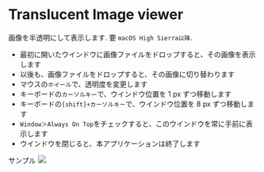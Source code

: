 # Translucent Image viewer

画像を半透明にして表示します. 要 `macOS High Sierra以降`.

- 最初に開いたウインドウに画像ファイルをドロップすると、その画像を表示します
- 以後も、画像ファイルをドロップすると、その画像に切り替わります
- マウスの`ホイール`で、透明度を変更します
- キーボードの`カーソルキー`で、ウインドウ位置を 1 px ずつ移動します
- キーボードの`[shift]+カーソルキー`で、ウインドウ位置を 8 px ずつ移動します
- `Window＞Always On Top`をチェックすると、このウインドウを常に手前に表示します
- ウインドウを閉じると、本アプリケーションは終了します


サンプル
<img src="https://user-images.githubusercontent.com/1811412/55458612-671ac900-5628-11e9-890a-9a4b627ee4c5.gif"/>
